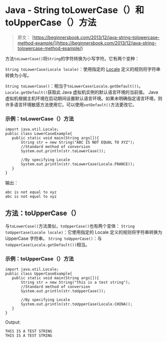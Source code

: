 # Java - String toLowerCase（）和 toUpperCase（）方法

> 原文： [https://beginnersbook.com/2013/12/java-string-tolowercase-method-example/](https://beginnersbook.com/2013/12/java-string-tolowercase-method-example/)

方法`toLowerCase()`将`String`的字符转换为小写字符。它有两个变种：

`String toLowerCase(Locale locale)`：使用指定的 [Locale](https://docs.oracle.com/javase/7/docs/api/java/util/Locale.html) 定义的规则将字符串转换为小写。

`String toLowerCase()`：相当于`toLowerCase(Locale.getDefault())`。 `Locale.getDefault()`获取此 Java 虚拟机实例的默认语言环境的当前值。 Java 虚拟机根据主机环境在启动期间设置默认语言环境。如果未明确指定语言环境，则许多语言环境敏感方法使用它。可以使用`setDefault()`方法更改它。

### 示例：toLowerCase（）方法

```
import java.util.Locale;
public class LowerCaseExample{
   public static void main(String args[]){
       String str = new String("ABC IS NOT EQUAL TO XYZ");
       //Standard method of conversion
       System.out.println(str.toLowerCase());

       //By specifying Locale
       System.out.println(str.toLowerCase(Locale.FRANCE));
   }
}
```

输出：

```
abc is not equal to xyz
abc is not equal to xyz
```

## 方法：toUpperCase（）

与`toLowerCase()`方法类似，`toUpperCase()`也有两个变体：
`String toUpperCase(Locale locale)`：它使用指定的 Locale 定义的规则将字符串转换为 UpperCase 字符串。
`String toUpperCase()`：与`toUpperCase(Locale.getDefault())`相当。

### 示例：toUpperCase（）方法

```
import java.util.Locale;
public class UpperCaseExample{
   public static void main(String args[]){
       String str = new String("this is a test string");
       //Standard method of conversion
       System.out.println(str.toUpperCase());

       //By specifying Locale
       System.out.println(str.toUpperCase(Locale.CHINA));
   }
}
```

Output:

```
THIS IS A TEST STRING
THIS IS A TEST STRING
```